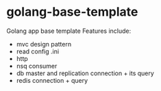 # golang-base-template
Golang app base template
Features include:
- mvc design pattern
- read config .ini
- http
- nsq consumer
- db master and replication connection + its query
- redis connection + query
